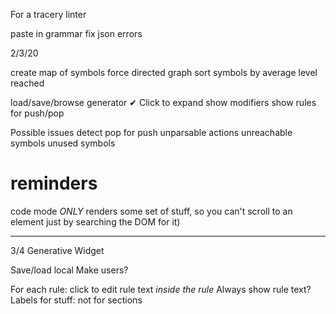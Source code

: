 For a tracery linter

paste in grammar
fix json errors



2/3/20

create map of symbols
force directed graph
sort symbols by 
	average level reached


load/save/browse
generator
✔︎ Click to expand
show modifiers
show rules for push/pop

Possible issues
detect pop for push
unparsable actions
unreachable symbols
unused symbols


# reminders

code mode *ONLY* renders some set of stuff, so you can't scroll to an element just by searching the DOM for it)

---------
3/4
Generative Widget

Save/load local
Make users?

For each rule: click to edit rule text *inside the rule*
Always show rule text?
Labels for stuff: not for sections